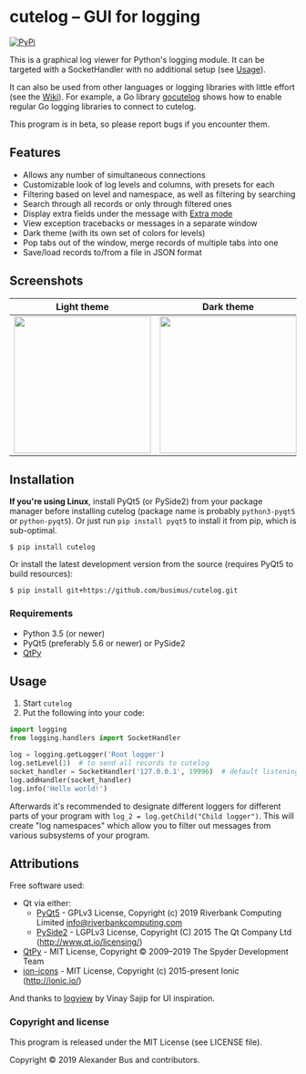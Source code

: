 # cutelog – GUI for logging
[![PyPi](https://img.shields.io/pypi/v/cutelog.svg?style=flat-square)](https://pypi.python.org/pypi/cutelog)

This is a graphical log viewer for Python's logging module.
It can be targeted with a SocketHandler with no additional setup (see [Usage](#usage)).

It can also be used from other languages or logging libraries with little effort (see the [Wiki](../../wiki/Creating-a-client-for-cutelog)).
For example, a Go library [gocutelog](https://github.com/busimus/gocutelog) shows how to enable 
regular Go logging libraries to connect to cutelog.

This program is in beta, so please report bugs if you encounter them.

## Features
* Allows any number of simultaneous connections
* Customizable look of log levels and columns, with presets for each
* Filtering based on level and namespace, as well as filtering by searching
* Search through all records or only through filtered ones
* Display extra fields under the message with [Extra mode](../../wiki/Creating-a-client-for-cutelog#extra-mode)
* View exception tracebacks or messages in a separate window
* Dark theme (with its own set of colors for levels)
* Pop tabs out of the window, merge records of multiple tabs into one
* Save/load records to/from a file in JSON format

## Screenshots
Light theme | Dark theme
------------|-----------
<img src="https://raw.githubusercontent.com/busimus/cutelog/master/screenshots/main_light.png" width="240"> | <img src="https://raw.githubusercontent.com/busimus/cutelog/master/screenshots/main_dark.png" width="240">

## Installation
**If you're using Linux**, install PyQt5 (or PySide2) from your package manager before installing cutelog (package name is probably ``python3-pyqt5`` or ``python-pyqt5``). Or just run ``pip install pyqt5`` to install it from pip, which is sub-optimal.

```
$ pip install cutelog
```
Or install the latest development version from the source (requires PyQt5 to build resources):

```
$ pip install git+https://github.com/busimus/cutelog.git
```

### Requirements
* Python 3.5 (or newer)
* PyQt5 (preferably 5.6 or newer) or PySide2
* [QtPy](https://github.com/spyder-ide/qtpy)

## Usage
1. Start `cutelog`
2. Put the following into your code:
```python
import logging
from logging.handlers import SocketHandler

log = logging.getLogger('Root logger')
log.setLevel(1)  # to send all records to cutelog
socket_handler = SocketHandler('127.0.0.1', 19996)  # default listening address
log.addHandler(socket_handler)
log.info('Hello world!')
```
Afterwards it's recommended to designate different loggers for different parts of your program with `log_2 = log.getChild("Child logger")`.
This will create "log namespaces" which allow you to filter out messages from various subsystems of your program.

## Attributions
Free software used:
* Qt via either:
    * [PyQt5](https://riverbankcomputing.com/software/pyqt/intro) - GPLv3 License, Copyright (c) 2019 Riverbank Computing Limited <info@riverbankcomputing.com>
    * [PySide2](https://wiki.qt.io/PySide2) - LGPLv3 License, Copyright (C) 2015 The Qt Company Ltd (http://www.qt.io/licensing/)
* [QtPy](https://github.com/spyder-ide/qtpy) - MIT License, Copyright © 2009–2019 The Spyder Development Team
* [ion-icons](https://github.com/ionic-team/ionicons) - MIT License, Copyright (c) 2015-present Ionic (http://ionic.io/)

And thanks to [logview](https://pythonhosted.org/logview/) by Vinay Sajip for UI inspiration.

### Copyright and license
This program is released under the MIT License (see LICENSE file).

Copyright © 2019 Alexander Bus and contributors.
